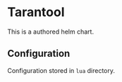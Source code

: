 # Tarantool

This is a authored helm chart.

## Configuration

Configuration stored in `lua` directory.
